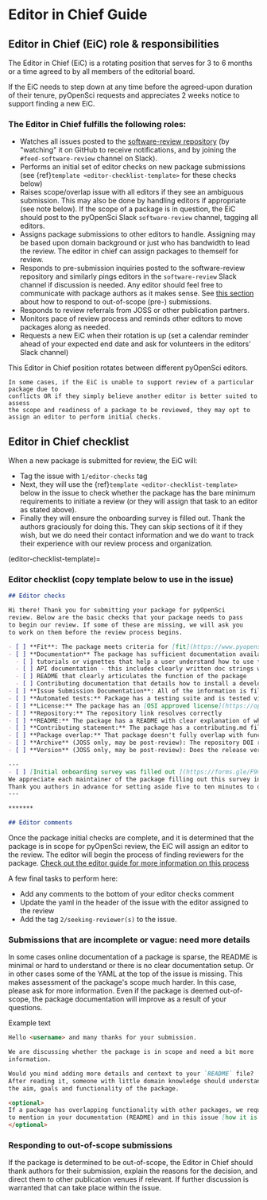 # Editor in Chief Guide

## Editor in Chief (EiC) role & responsibilities

The Editor in Chief (EiC) is a rotating position that serves 
for 3 to 6 months or a time agreed to by all members of the editorial 
board. 

If the EiC needs to step down at any time before the agreed-upon 
duration of their tenure, pyOpenSci requests and appreciates 2 weeks notice
to support finding a new EiC.

### The Editor in Chief fulfills the following roles:

- Watches all issues posted to the [software-review repository](https://github.com/pyOpenSci/software-review/issues) (by "watching" it on GitHub to receive notifications, and by joining the `#feed-software-review` channel on Slack).
- Performs an initial set of editor checks on new package submissions (see {ref}`template <editor-checklist-template>` for these checks below)
- Raises scope/overlap issue with all editors if they see an ambiguous submission. 
This may also be done by handling editors if appropriate (see note below). If 
the scope of a package is in question, the EiC should post to the pyOpenSci 
Slack `software-review` channel, tagging all editors.
- Assigns package submissions to other editors to handle. Assigning may be based upon domain background or just who has bandwidth to lead the review. The editor in chief can assign packages to themself for review.
- Responds to pre-submission inquiries posted to the software-review repository 
and similarly pings editors in the `software-review` Slack channel if discussion 
is needed. Any editor should feel free to communicate with package authors as it 
makes sense. See [this section](#responding-to-out-of-scope-submissions) about 
how to respond to out-of-scope (pre-) submissions.
- Responds to review referrals from JOSS or other publication partners.
- Monitors pace of review process and reminds other editors to move packages along as needed.
- Requests a new EiC when their rotation is up (set a calendar reminder ahead of your expected end date and ask for volunteers in the editors’ Slack channel)

This Editor in Chief position rotates between different pyOpenSci editors. 

```{note}
In some cases, if the EiC is unable to support review of a particular package due to 
conflicts OR if they simply believe another editor is better suited to assess 
the scope and readiness of a package to be reviewed, they may opt to assign an editor to perform initial checks.
```

## Editor in Chief checklist

When a new package is submitted for review, the EiC will:

- Tag the issue with `1/editor-checks` tag 
- Next, they will use the {ref}`template <editor-checklist-template>` below in the issue to check whether the package has 
the bare minimum requirements to initiate a review (or they will assign that task to an editor as stated above). 
- Finally they will ensure the onboarding survey is filled out. Thank the authors graciously for doing this. They can skip sections of it if they wish, but we do need their contact information and we do want to track their experience with our review process and organization.  

(editor-checklist-template)=
### Editor checklist (copy template below to use in the issue)

```markdown
## Editor checks 

Hi there! Thank you for submitting your package for pyOpenSci
review. Below are the basic checks that your package needs to pass 
to begin our review. If some of these are missing, we will ask you 
to work on them before the review process begins. 

- [ ] **Fit**: The package meets criteria for [fit](https://www.pyopensci.org/contributing-guide/open-source-software-peer-review/aims-and-scope.html#package-categories) and [overlap](https://www.pyopensci.org/contributing-guide/open-source-software-peer-review/aims-and-scope.html#package-overlap).
- [ ] **Documentation** The package has sufficient documentation available online (README, sphinx docs) to allow us to evaluate package function and scope *without installing the package*. This includes:
  - [ ] tutorials or vignettes that help a user understand how to use the package and what it can do for them (often these have a name like "Getting started")
  - [ ] API documentation - this includes clearly written doc strings with variables defined using a standard docstring format
  - [ ] README that clearly articulates the function of the package
  - [ ] Contributing documentation that details how to install a development environment and how to contribute to the package
- [ ] **Issue Submission Documentation**: All of the information is filled out in the `YAML` header of the issue (located at the top of the issue template).
- [ ] **Automated tests:** Package has a testing suite and is tested via GitHub actions or another Continuous Integration service.
- [ ] **License:** The package has an [OSI approved license](https://opensource.org/licenses)
- [ ] **Repository:** The repository link resolves correctly
- [ ] **README:** The package has a README with clear explanation of what the package does and instructions on how to install it along with development instructions. 
- [ ] **Contributing statement:** The package has a contributing.md file that details how to contribute to the package. 
- [ ] **Package overlap:** That package doesn't fully overlap with functionality of other packages that have already been submitted to pyOpenSci
- [ ] **Archive** (JOSS only, may be post-review): The repository DOI resolves correctly
- [ ] **Version** (JOSS only, may be post-review): Does the release version given match the GitHub release (v1.0.0)?

---
- [ ] [Initial onboarding survey was filled out ](https://forms.gle/F9mou7S3jhe8DMJ16) 
We appreciate each maintainer of the package filling out this survey individually. :raised_hands: 
Thank you authors in advance for setting aside five to ten minutes to do this. It truly helps our organization. :raised_hands:
---

*******

## Editor comments


```

Once the package initial checks are complete, and it is determined that 
the package is in scope for pyOpenSci review, the EiC will assign an 
editor to the review. The editor will begin the process of finding reviewers for the package. [Check out the editor guide for more information on this process](editors-guide.md) 

A few final tasks to perform here:

- Add any comments to the bottom of your editor checks comment
- Update the yaml in the header of the issue with the editor assigned to the review 
- Add the tag `2/seeking-reviewer(s)` to the issue.

### Submissions that are incomplete or vague: need more details

In some cases online documentation of a package is sparse, the README is 
minimal or hard to understand or there is no clear documentation setup. Or 
in other cases some of the YAML at the top of the issue is missing. 
This makes assessment of the package's scope much harder. 
In this case, please ask for more information. Even if the package is deemed
out-of-scope, the package documentation will improve as a result of your questions. 

Example text

```markdown
Hello <username> and many thanks for your submission.

We are discussing whether the package is in scope and need a bit more 
information.

Would you mind adding more details and context to your `README` file?
After reading it, someone with little domain knowledge should understand 
the aim, goals and functionality of the package.

<optional>
If a package has overlapping functionality with other packages, we require you 
to mention in your documentation (README) and in this issue [how it is "best in class"](https://www.pyopensci.org/contributing-guide/open-source-software-peer-review/aims-and-scope.html?highlight=overlap#package-overlap). Could you add a more detailed comparison to the packages you mention in the README so we can evaluate?
</optional>

```

### Responding to out-of-scope submissions

If the package is determined to be out-of-scope, the Editor in Chief should thank authors for their submission,
explain the reasons for the decision, and direct them to other publication venues 
if relevant. If further discussion is warranted that can take place within the issue. 